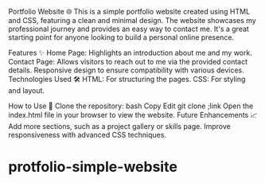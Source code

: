 



Portfolio Website 🌐
This is a simple portfolio website created using HTML and CSS, featuring a clean and minimal design. The website showcases my professional journey and provides an easy way to contact me. It's a great starting point for anyone looking to build a personal online presence.

Features ✨
Home Page: Highlights an introduction about me and my work.
Contact Page: Allows visitors to reach out to me via the provided contact details.
Responsive design to ensure compatibility with various devices.
Technologies Used 🛠️
HTML: For structuring the pages.
CSS: For styling and layout.
 
 How to Use 🚀
Clone the repository:
bash
Copy
Edit
git clone ;link
Open the index.html file in your browser to view the website.
Future Enhancements 📈
Add more sections, such as a project gallery or skills page.
Improve responsiveness with advanced CSS techniques.












# protfolio-simple-website
